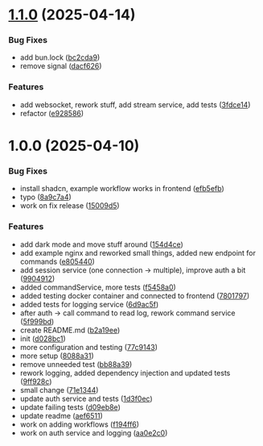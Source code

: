 # [1.1.0](https://github.com/Dino-Kupinic/peekaboo/compare/v1.0.0...v1.1.0) (2025-04-14)


### Bug Fixes

* add bun.lock ([bc2cda9](https://github.com/Dino-Kupinic/peekaboo/commit/bc2cda969127aae23be6ca34572d1b0f9c64ce6b))
* remove signal ([dacf626](https://github.com/Dino-Kupinic/peekaboo/commit/dacf626024462e8b45f1e2f8c25d81e180c14cf9))


### Features

* add websocket, rework stuff, add stream service, add tests ([3fdce14](https://github.com/Dino-Kupinic/peekaboo/commit/3fdce1407710d4a916b4b4777ee340c677d06af7))
* refactor ([e928586](https://github.com/Dino-Kupinic/peekaboo/commit/e92858645388536e36b0a15d3ad84f5a38d7b0b3))

# 1.0.0 (2025-04-10)


### Bug Fixes

* install shadcn, example workflow works in frontend ([efb5efb](https://github.com/Dino-Kupinic/peekaboo/commit/efb5efb6769bc00a5390c607b1f36f3c7b70686e))
* typo ([8a9c7a4](https://github.com/Dino-Kupinic/peekaboo/commit/8a9c7a44f096f32d0bb6b527c60478e3297b28be))
* work on fix release ([15009d5](https://github.com/Dino-Kupinic/peekaboo/commit/15009d5fbdee6e1a9d96f8a33896b11cedbe4a88))


### Features

* add dark mode and move stuff around ([154d4ce](https://github.com/Dino-Kupinic/peekaboo/commit/154d4ce4495bb3ce737bbfac3479e1e37d7b5e2f))
* add example nginx and reworked small things, added new endpoint for commands ([e805440](https://github.com/Dino-Kupinic/peekaboo/commit/e8054400760920d56ee30461da11458760cc838a))
* add session service (one connection -> multiple), improve auth a bit ([9904912](https://github.com/Dino-Kupinic/peekaboo/commit/99049124672e4a6f6fb522150497f69ad1333e0e))
* added commandService, more tests ([f5458a0](https://github.com/Dino-Kupinic/peekaboo/commit/f5458a0cc4e5e084b27e87c274fd0aefd4f3d8cb))
* added testing docker container and connected to frontend ([7801797](https://github.com/Dino-Kupinic/peekaboo/commit/780179739d50a0fd8bb4080405a2afcfbb5fff34))
* added tests for logging service ([6d9ac5f](https://github.com/Dino-Kupinic/peekaboo/commit/6d9ac5fa42574863521c9b1b935f95ea9abcd804))
* after auth -> call command to read log, rework command service ([5f999bd](https://github.com/Dino-Kupinic/peekaboo/commit/5f999bdb8a3314a5cb94846a3507896ce705070b))
* create README.md ([b2a19ee](https://github.com/Dino-Kupinic/peekaboo/commit/b2a19ee0531145153f2963a0d776870b5085446d))
* init ([d028bc1](https://github.com/Dino-Kupinic/peekaboo/commit/d028bc144ae0ef337882c24e3968660458990710))
* more configuration and testing ([77c9143](https://github.com/Dino-Kupinic/peekaboo/commit/77c91434379db624b4d207de41e8b3949b16a293))
* more setup ([8088a31](https://github.com/Dino-Kupinic/peekaboo/commit/8088a31662d1037ab9bfacd939c7d52652a86196))
* remove unneeded test ([bb88a39](https://github.com/Dino-Kupinic/peekaboo/commit/bb88a395077f4e4008afb591dfeafcf357adc80e))
* rework logging, added dependency injection and updated tests ([9ff928c](https://github.com/Dino-Kupinic/peekaboo/commit/9ff928c906e2f9b499b379e0cbf375f85e4f9ec8))
* small change ([71e1344](https://github.com/Dino-Kupinic/peekaboo/commit/71e1344bdf65600e59f5ec733abb771b8841d333))
* update auth service and tests ([1d3f0ec](https://github.com/Dino-Kupinic/peekaboo/commit/1d3f0ece78c4ad966ad448febcdca4c2b7705eb8))
* update failing tests ([d09eb8e](https://github.com/Dino-Kupinic/peekaboo/commit/d09eb8efab4a3056a90046f31e9c8fc75e62078d))
* update readme ([aef6511](https://github.com/Dino-Kupinic/peekaboo/commit/aef65119abfbb76683b8a49509707084e20ace5d))
* work on adding workflows ([f194ff6](https://github.com/Dino-Kupinic/peekaboo/commit/f194ff6c5fc59509864a4c342a89ad1e31ca8af1))
* work on auth service and logging ([aa0e2c0](https://github.com/Dino-Kupinic/peekaboo/commit/aa0e2c0f79dea7b3a8fc8a2f9d8edebcbde05024))
